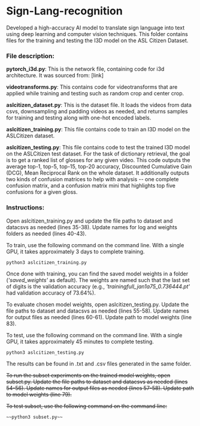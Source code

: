# Sign-Lang-recognition
Developed a high-accuracy AI model to translate sign language into text using deep learning and computer vision techniques.
This folder contains files for the training and testing the I3D model on the ASL Citizen Dataset.  

### File description:

**pytorch_i3d.py**: This is the network file, containing code for i3d architecture. It was sourced from: [link]

**videotransforms.py**: This contains code for videotransforms that are applied while training and testing such as random crop and center crop.

**aslcitizen_dataset.py**: This is the dataset file. It loads the videos from data csvs, downsampling and padding videos as needed, and returns samples for training and testing along with one-hot encoded labels.

**aslcitizen_training.py**: This file contains code to train an I3D model on the ASLCitizen dataset. 

**aslcitizen_testing.py**: This file contains code to test the trained I3D model on the ASLCitizen test dataset. For the task of dictionary retrieval, the goal is to get a ranked list of glosses for any given video. This code outputs the average top-1, top-5, top-15, top-20 accuracy, Discounted Cumulative Gain (DCG), Mean Reciprocal Rank on the whole dataset. It additionally outputs two kinds of confusion matrices to help with analysis -- one complete confusion matrix, and a confusion matrix mini that highlights top five confusions for a given gloss.

### Instructions:

Open aslcitizen_training.py and update the file paths to dataset and datacsvs as needed (lines 35-38). Update names for log and weights folders as needed (lines 40-43). 

To train, use the following command on the command line. With a single GPU, it takes approximately 3 days to complete training. 
```
python3 aslcitizen_training.py 
```
Once done with training, you can find the saved model weights in a folder (*'saved_weights'* as default). The weights are named such that the last set of digits is the validation accuracy (e.g., *'trainingfull_jan1a75_0.736444.pt'* had validation accuracy of 73.64%). 

To evaluate chosen model weights, open aslcitizen_testing.py. Update the file paths to dataset and datacsvs as needed (lines 55-58). Update names for output files as needed (lines 60-61). Update path to model weights (line 83). 

To test, use the following command on the command line. With a single GPU, it takes approximately 45 minutes to complete testing.
```
python3 aslcitizen_testing.py
```
The results can be found in .txt and .csv files generated in the same folder. 

~~To run the subset experiments on the trained model weights, open subset.py. Update the file paths to dataset and datacsvs as needed (lines 54-56). Update names for output files as needed (lines 57-58). Update path to model weights (line 79).~~

~~To test subset, use the following command on the command line:~~
```
~~python3 subset.py~~
```


